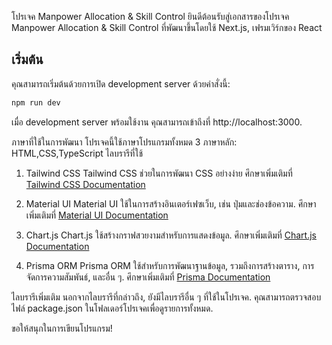 โปรเจค Manpower Allocation & Skill Control
ยินดีต้อนรับสู่เอกสารของโปรเจค Manpower Allocation & Skill Control ที่พัฒนาขึ้นโดยใช้ Next.js, เฟรมเวิร์กของ React

## เริ่มต้น

คุณสามารถเริ่มต้นด้วยการเปิด development server ด้วยคำสั่งนี้:

```bash
npm run dev
```

เมื่อ development server พร้อมใช้งาน คุณสามารถเข้าถึงที่ http://localhost:3000.

ภาษาที่ใช้ในการพัฒนา
โปรเจคนี้ใช้ภาษาโปรแกรมทั้งหมด 3 ภาษาหลัก:
HTML,CSS,TypeScript
ไลบรารีที่ใช้

1. Tailwind CSS
   Tailwind CSS ช่วยในการพัฒนา CSS อย่างง่าย
   ศึกษาเพิ่มเติมที่ [Tailwind CSS Documentation](https://tailwindcss.com/)

2. Material UI
   Material UI ใช้ในการสร้างอินเตอร์เฟซเว็บ, เช่น ปุ่มและช่องข้อความ.
   ศึกษาเพิ่มเติมที่ [Material UI Documentation](https://mui.com/material-ui/)

3. Chart.js
   Chart.js ใช้สร้างกราฟสวยงามสำหรับการแสดงข้อมูล.
   ศึกษาเพิ่มเติมที่ [Chart.js Documentation](https://www.chartjs.org/)

4. Prisma ORM
   Prisma ORM ใช้สำหรับการพัฒนาฐานข้อมูล, รวมถึงการสร้างตาราง, การจัดการความสัมพันธ์, และอื่น ๆ.
   ศึกษาเพิ่มเติมที่ [Prisma Documentation](https://www.prisma.io/)

ไลบรารีเพิ่มเติม
นอกจากไลบรารีที่กล่าวถึง, ยังมีไลบรารีอื่น ๆ ที่ใช้ในโปรเจค. คุณสามารถตรวจสอบไฟล์ package.json ในโฟลเดอร์โปรเจคเพื่อดูรายการทั้งหมด.

ขอให้สนุกในการเขียนโปรแกรม!
